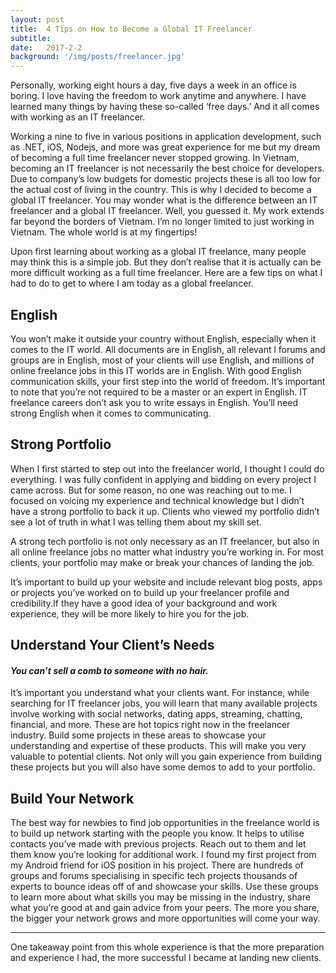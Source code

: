 ```yaml
---
layout: post
title:  4 Tips on How to Become a Global IT Freelancer
subtitle: 
date:   2017-2-2
background: '/img/posts/freelancer.jpg'
---
```


Personally, working eight hours a day, five days a week in an office is boring. I love having the freedom to work anytime and anywhere. I have learned many things by having these so-called ‘free days.’ And it all comes with working as an IT freelancer.

Working a nine to five in various positions in application development, such as .NET, iOS, Nodejs, and more was great experience for me but my dream of becoming a full time freelancer never stopped growing. In Vietnam, becoming an IT freelancer is not necessarily the best choice for developers. Due to company’s low budgets for domestic projects these is all too low for the actual cost of living in the country. This is why I decided to become a global IT freelancer. You may wonder what is the difference between an IT freelancer and a global IT freelancer. Well, you guessed it. My work extends far beyond the borders of Vietnam. I’m no longer limited to just working in Vietnam. The whole world is at my fingertips!

Upon first learning about working as a global IT freelance, many people may think this is a simple job. But they don’t realise that it is actually can be more difficult working as a full time freelancer. Here are a few tips on what I had to do to get to where I am today as a global freelancer.

## English

You won’t make it outside your country without English, especially when it comes to the IT world. All documents are in English, all relevant l forums and groups are in English, most of your clients will use English, and millions of online freelance jobs in this IT worlds are in English. With good English communication skills, your first step into the world of freedom. It’s important to note that you’re not required to be a master or an expert in English. IT freelance careers don’t ask you to write essays in English. You’ll need strong English when it comes to communicating.

## Strong Portfolio

When I first started to step out into the freelancer world, I thought I could do everything. I was fully confident in applying and bidding on every project I came across. But for some reason, no one was reaching out to me. I focused on voicing my experience and technical knowledge but I didn’t have a strong portfolio to back it up. Clients who viewed my portfolio didn’t see a lot of truth in what I was telling them about my skill set.

A strong tech portfolio is not only necessary as an IT freelancer, but also in all online freelance jobs no matter what industry you’re working in. For most clients, your portfolio may make or break your chances of landing the job.

It’s important to build up your website and include relevant blog posts, apps or projects you’ve worked on to build up your freelancer profile and credibility.If they have a good idea of your background and work experience, they will be more likely to hire you for the job.

## Understand Your Client’s Needs

#### *You can’t sell a comb to someone with no hair.*

It’s important you understand what your clients want. For instance, while searching for IT freelancer jobs, you will learn that many available projects involve working with social networks, dating apps, streaming, chatting, financial, and more. These are hot topics right now in the freelancer industry. Build some projects in these areas to showcase your understanding and expertise of these products. This will make you very valuable to potential clients. Not only will you gain experience from building these projects but you will also have some demos to add to your portfolio. 

## Build Your Network

The best way for newbies to find job opportunities in the freelance world is to build up network starting with the people you know. It helps to utilise contacts you’ve made with previous projects. Reach out to them and let them know you’re looking for additional work. I found my first project from my Android friend for iOS position in his project. There are hundreds of  groups and forums specialising in specific tech projects thousands of experts to bounce ideas off of and showcase your skills. Use these groups to  learn more about what skills you may be missing in the industry, share what you’re good at and gain advice from your peers. The more you share, the bigger your network grows and more opportunities will come your way.

<hr/>

One takeaway point from this whole experience is that the more preparation and experience I had, the more successful I became at landing new clients. 
